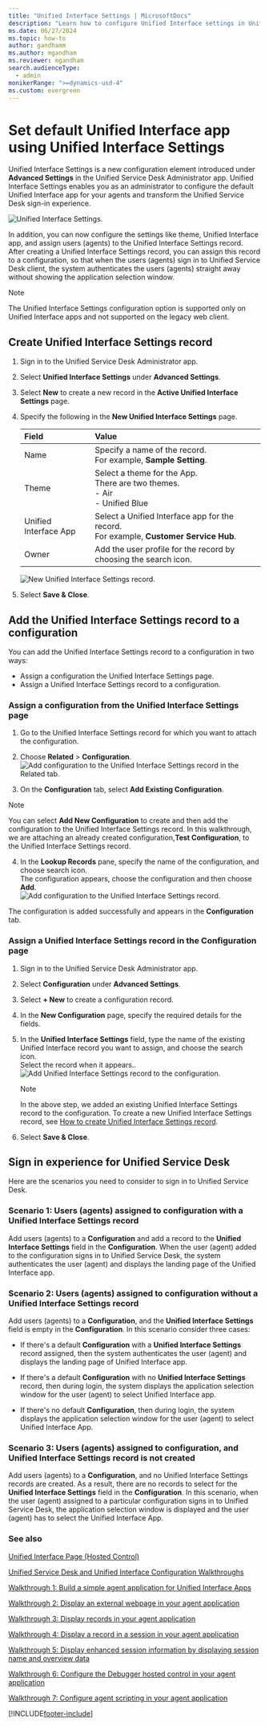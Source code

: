 ```yaml
---
title: "Unified Interface Settings | MicrosoftDocs"
description: "Learn how to configure Unified Interface settings in Unified Service Desk, create the Unified Interface Settings record, and add it to a configuration."
ms.date: 06/27/2024
ms.topic: how-to
author: gandhamm
ms.author: mgandham
ms.reviewer: mgandham
search.audienceType: 
  - admin
monikerRange: ">=dynamics-usd-4"
ms.custom: evergreen
---
```



# Set default Unified Interface app using Unified Interface Settings

Unified Interface Settings is a new configuration element introduced under **Advanced Settings** in the Unified Service Desk Administrator app. Unified Interface Settings enables you as an administrator to configure the default Unified Interface app for your agents and transform the Unified Service Desk sign-in experience.  

![Unified Interface Settings.](../unified-interface/media/usd-crm-unified-interface-settings.PNG "Unified Interface Settings") 

In addition, you can now configure the settings like theme, Unified Interface app, and assign users (agents) to the Unified Interface Settings record. After creating a Unified Interface Settings record, you can assign this record to a configuration, so that when the users (agents) sign in to Unified Service Desk client, the system authenticates the users (agents) straight away without showing the application selection window.

> [!NOTE]
> The Unified Interface Settings configuration option is supported only on Unified Interface apps and not supported on the legacy web client.


## Create Unified Interface Settings record

1. Sign in to the Unified Service Desk Administrator app.
 
2. Select **Unified Interface Settings** under **Advanced Settings**.

3. Select **New** to create a new record in the **Active Unified Interface Settings** page.

4. Specify the following in the **New Unified Interface Settings** page.

    | Field  | Value  |
    |:----------|:----------|
    | Name         | Specify a name of the record.</br> For example, **Sample Setting**. |
    | Theme        | Select a theme for the App.<br>There are two themes.<br>- Air</br>- Unified Blue |
    | Unified Interface App | Select a Unified Interface app for the record. </br> For example, **Customer Service Hub**.|
    | Owner | Add the user profile for the record by choosing the search icon. |
    
    ![New Unified Interface Settings record.](../unified-interface/media/usd-crm-unified-new-record-interface-settings.PNG "New Unified Interface Settings record")

7. Select **Save & Close**.

## Add the Unified Interface Settings record to a configuration

You can add the Unified Interface Settings record to a configuration in two ways:

- Assign a configuration the Unified Interface Settings page.
- Assign a Unified Interface Settings record to a configuration.

### Assign a configuration from the Unified Interface Settings page

1. Go to the Unified Interface Settings record for which you want to attach the configuration.

2. Choose **Related** > **Configuration**.<br>
   ![Add configuration to the Unified Interface Settings record in the Related tab.](../unified-interface/media/usd-crm-unified-interface-add-configuration.PNG "Add configuration to the Unified Interface Settings records in the Related tab")

3. On the **Configuration** tab, select **Add Existing Configuration**.<br>
  > [!Note]
  > You can select **Add New Configuration** to create and then add the configuration to the Unified Interface Settings record. In this walkthrough, we are attaching an already created configuration,**Test Configuration**, to the Unified Interface Settings record.
  
4. In the **Lookup Records** pane, specify the name of the configuration, and choose search icon.<br> The configuration appears, choose the configuration and then choose **Add**.<br>
   ![Add configuration to the Unified Interface Settings record.](../unified-interface/media/usd-crm-add-configuration-unified-interface-record.PNG "Add configuration to the Unified Interface Setting record")

The configuration is added successfully and appears in the **Configuration** tab.

### Assign a Unified Interface Settings record in the Configuration page

1. Sign in to the Unified Service Desk Administrator app.
 
2. Select **Configuration** under **Advanced Settings**.

3. Select **+ New** to create a configuration record.

4. In the **New Configuration** page, specify the required details for the fields. 

5. In the **Unified Interface Settings** field, type the name of the existing Unified Interface record you want to assign, and choose the search icon.<br> Select the record when it appears..<br>
   ![Add Unified Interface Settings record to the configuration.](../unified-interface/media/usd-crm-add-unified-interface-record-configuration.PNG "Add Unified Interface Settings record to the configuration")<br>
    >[!Note]
    > In the above step, we added an existing Unified Interface Settings record to the configuration. To create a new Unified Interface Settings record, see [How to create Unified Interface Settings record](#create-unified-interface-settings-record).

6. Select **Save & Close**.

## Sign in experience for Unified Service Desk

Here are the scenarios you need to consider to sign in to Unified Service Desk.

### Scenario 1: Users (agents) assigned to configuration with a Unified Interface Settings record

Add users (agents) to a **Configuration** and add a record to the **Unified Interface Settings** field in the **Configuration**. When the user (agent) added to the configuration signs in to Unified Service Desk, the system authenticates the user (agent) and displays the landing page of the Unified Interface app.

### Scenario 2: Users (agents) assigned to configuration without a Unified Interface Settings record

Add users (agents) to a **Configuration**, and the **Unified Interface Settings** field is empty in the **Configuration**. In this scenario consider three cases:

 - If there's a default **Configuration** with a **Unified Interface Settings** record assigned, then the system authenticates the user (agent) and displays the landing page of Unified Interface app.

 - If there's a default **Configuration** with no **Unified Interface Settings** record, then during login, the system displays the application selection window for the user (agent) to select Unified Interface app.

 - If there's no default **Configuration**, then during login, the system displays the application selection window for the user (agent) to select Unified Interface App.

### Scenario 3: Users (agents) assigned to configuration, and Unified Interface Settings record is not created

Add users (agents) to a **Configuration**, and no Unified Interface Settings records are created. As a result, there are no records to select for the **Unified Interface Settings** field in the **Configuration**. In this scenario, when the user (agent) assigned to a particular configuration signs in to Unified Service Desk, the application selection window is displayed and the user (agent) has to select the Unified Interface App.


### See also

 [Unified Interface Page (Hosted Control)](../../unified-service-desk/unified-interface-page-hosted-control.md)

 [Unified Service Desk and Unified Interface Configuration Walkthroughs](../../unified-service-desk/unified-service-desk-unified-interface-configuration-walkthroughs.md)

 [Walkthrough 1: Build a simple agent application for Unified Interface Apps](../../unified-service-desk/walkthrough1-unified-interface-build-a-simple-agent-application.md) 

 [Walkthrough 2: Display an external webpage in your agent application](../../unified-service-desk/walkthrough2-unified-interface-display-an-external-webpage-in-your-agent-application.md)  

 [Walkthrough 3: Display records in your agent application](../../unified-service-desk/walkthrough3-unified-interface-display-microsoft-dynamics-365-records-in-your-agent-application.md)  

 [Walkthrough 4: Display a record in a session in your agent application](../../unified-service-desk/walkthrough4-unified-interface-display-dynamics-365-record-session-agent-application.md)   

 [Walkthrough 5: Display enhanced session information by displaying session name and overview data](../../unified-service-desk/walkthrough5-unified-interface-display-enhanced-session-information-displaying-session-name-overview-data.md)  

 [Walkthrough 6: Configure the Debugger hosted control in your agent application](../../unified-service-desk/walkthrough6-unified-interface-configure-debugger-hosted-control-agent-application.md)
 
 [Walkthrough 7: Configure agent scripting in your agent application](../../unified-service-desk/walkthrough7-unified-interface-configure-agent-scripting-agent-application.md)


[!INCLUDE[footer-include](../../includes/footer-banner.md)]
